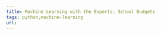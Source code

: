 ```yaml
---
title: Machine Learning with the Experts: School Budgets
tags: python,machine-learning
url:
---
```

